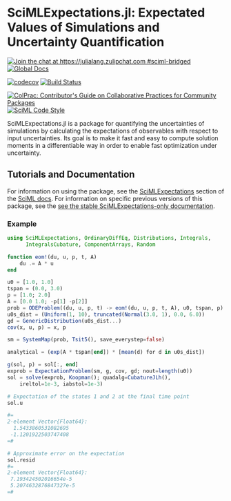 # SciMLExpectations.jl: Expectated Values of Simulations and Uncertainty Quantification

[![Join the chat at https://julialang.zulipchat.com #sciml-bridged](https://img.shields.io/static/v1?label=Zulip&message=chat&color=9558b2&labelColor=389826)](https://julialang.zulipchat.com/#narrow/stream/279055-sciml-bridged)
[![Global Docs](https://img.shields.io/badge/docs-SciML-blue.svg)](https://docs.sciml.ai/SciMLExpectations/stable/)

[![codecov](https://codecov.io/gh/SciML/SciMLExpectations.jl/branch/master/graph/badge.svg)](https://codecov.io/gh/SciML/SciMLExpectations.jl)
[![Build Status](https://github.com/SciML/SciMLExpectations.jl/workflows/CI/badge.svg)](https://github.com/SciML/SciMLExpectations.jl/actions?query=workflow%3ACI)

[![ColPrac: Contributor's Guide on Collaborative Practices for Community Packages](https://img.shields.io/badge/ColPrac-Contributor's%20Guide-blueviolet)](https://github.com/SciML/ColPrac)
[![SciML Code Style](https://img.shields.io/static/v1?label=code%20style&message=SciML&color=9558b2&labelColor=389826)](https://github.com/SciML/SciMLStyle)

SciMLExpectations.jl is a package for quantifying the uncertainties of simulations by
calculating the expectations of observables with respect to input uncertainties. Its goal
is to make it fast and easy to compute solution moments in a differentiable way in order
to enable fast optimization under uncertainty.

## Tutorials and Documentation

For information on using the package, see the [SciMLExpectations](https://docs.sciml.ai/dev/modules/SciMLExpectations/) section of the
[SciML docs](docs.sciml.ai). For information on specific previous versions of this package, see the 
[see the stable SciMLExpectations-only documentation](https://docs.sciml.ai/SciMLExpectations/stable/).

### Example

```julia
using SciMLExpectations, OrdinaryDiffEq, Distributions, Integrals,
      IntegralsCubature, ComponentArrays, Random

function eom!(du, u, p, t, A)
    du .= A * u
end

u0 = [1.0, 1.0]
tspan = (0.0, 3.0)
p = [1.0; 2.0]
A = [0.0 1.0; -p[1] -p[2]]
prob = ODEProblem((du, u, p, t) -> eom!(du, u, p, t, A), u0, tspan, p)
u0s_dist = (Uniform(1, 10), truncated(Normal(3.0, 1), 0.0, 6.0))
gd = GenericDistribution(u0s_dist...)
cov(x, u, p) = x, p

sm = SystemMap(prob, Tsit5(), save_everystep=false)

analytical = (exp(A * tspan[end]) * [mean(d) for d in u0s_dist])

g(sol, p) = sol[:, end]
exprob = ExpectationProblem(sm, g, cov, gd; nout=length(u0))
sol = solve(exprob, Koopman(); quadalg=CubatureJLh(),
    ireltol=1e-3, iabstol=1e-3)

# Expectation of the states 1 and 2 at the final time point
sol.u

#=
2-element Vector{Float64}:
  1.5433860531082695
 -1.1201922503747408
=#

# Approximate error on the expectation
sol.resid
#=
2-element Vector{Float64}:
 7.193424502016654e-5
 5.2074632876847327e-5
=#
```
